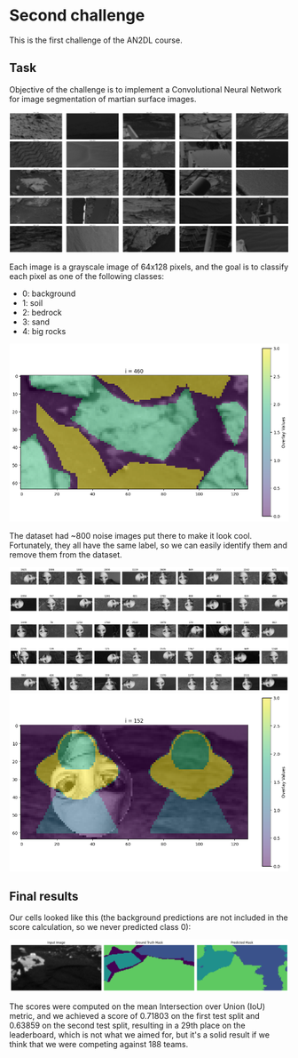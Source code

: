 # Second challenge

This is the first challenge of the AN2DL course.

## Task

Objective of the challenge is to implement a Convolutional Neural Network for image segmentation of martian surface images. 

![example](Report/test.png)

Each image is a grayscale image of 64x128 pixels, and the goal is to classify each pixel as one of the following classes:

- 0: background
- 1: soil
- 2: bedrock
- 3: sand
- 4: big rocks

![mask](Report/example.png)

The dataset had ~800 noise images put there to make it look cool. Fortunately, they all have the same label, so we can easily identify them and remove them from the dataset.

![noises](Report/noises.png)
![noise](Report/noise.png)

## Final results

Our cells looked like this (the background predictions are not included in the score calculation, so we never predicted class 0):

![predicted](Report/training.png)

The scores were computed on the mean Intersection over Union (IoU) metric, and we achieved a score of 0.71803 on the first test split and 0.63859 on the second test split, resulting in a 29th place on the leaderboard, which is not what we aimed for, but it's a solid result if we think that we were competing against 188 teams.